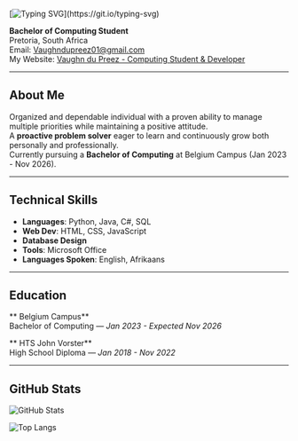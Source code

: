 [![Typing SVG](https://readme-typing-svg.demolab.com?font=Fira+Code&pause=1000&color=F7F7F7&width=435&lines=Hi+there%2C+I'm+Vaughn+du+Preez!;I+code+in+Python%2C+Java+and+more...;)](https://git.io/typing-svg)

**Bachelor of Computing Student**  
Pretoria, South Africa  
Email: [Vaughndupreez01@gmail.com](mailto:Vaughndupreez01@gmail.com)  
My Website: [Vaughn du Preez - Computing Student & Developer](https://industryconnect.belgiumcampus.ac.za/sites/s600220/) 

---

## About Me

Organized and dependable individual with a proven ability to manage multiple priorities while maintaining a positive attitude.  
A **proactive problem solver** eager to learn and continuously grow both personally and professionally.  
Currently pursuing a **Bachelor of Computing** at Belgium Campus (Jan 2023 - Nov 2026).  

---

## Technical Skills

- **Languages**: Python, Java, C#, SQL  
- **Web Dev**: HTML, CSS, JavaScript  
- **Database Design**  
- **Tools**: Microsoft Office  
- **Languages Spoken**: English, Afrikaans

---

## Education

** Belgium Campus**  
Bachelor of Computing — *Jan 2023 - Expected Nov 2026*  

** HTS John Vorster**  
High School Diploma — *Jan 2018 - Nov 2022*  

---

## GitHub Stats
![GitHub Stats](https://github-readme-stats.vercel.app/api?username=DieMalEen&show_icons=true&theme=radical)

![Top Langs](https://github-readme-stats.vercel.app/api/top-langs/?username=DieMalEen&layout=compact&theme=radical)
